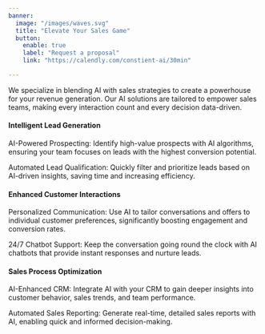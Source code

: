 ```yaml
---
banner:
  image: "/images/waves.svg"
  title: "Elevate Your Sales Game"
  button:
    enable: true
    label: "Request a proposal"
    link: "https://calendly.com/constient-ai/30min"

---
```


We specialize in blending AI with sales strategies to create a powerhouse for your revenue generation. Our AI solutions are tailored to empower sales teams, making every interaction count and every decision data-driven.

#### Intelligent Lead Generation

AI-Powered Prospecting: Identify high-value prospects with AI algorithms, ensuring your team focuses on leads with the highest conversion potential.

Automated Lead Qualification: Quickly filter and prioritize leads based on AI-driven insights, saving time and increasing efficiency.

#### Enhanced Customer Interactions

Personalized Communication: Use AI to tailor conversations and offers to individual customer preferences, significantly boosting engagement and conversion rates.

24/7 Chatbot Support: Keep the conversation going round the clock with AI chatbots that provide instant responses and nurture leads.

#### Sales Process Optimization

AI-Enhanced CRM: Integrate AI with your CRM to gain deeper insights into customer behavior, sales trends, and team performance.

Automated Sales Reporting: Generate real-time, detailed sales reports with AI, enabling quick and informed decision-making.
